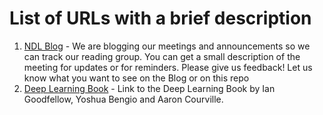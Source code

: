# List of URLs with a brief description

1. [NDL Blog](https://ndlmni.wixsite.com/home) - We are blogging our meetings and announcements so we can track our reading group.  You can get a small description of the meeting for updates or for reminders.  Please give us feedback!  Let us know what you want to see on the Blog or on this repo
2. [Deep Learning Book](http://www.deeplearningbook.org/) - Link to the Deep Learning Book by Ian Goodfellow, Yoshua Bengio and Aaron Courville.
